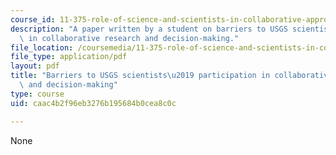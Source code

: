 ```yaml
---
course_id: 11-375-role-of-science-and-scientists-in-collaborative-approaches-to-environmental-policymaking-spring-2006
description: "A paper written by a student on barriers to USGS scientists\u2019 participation\
  \ in collaborative research and decision-making."
file_location: /coursemedia/11-375-role-of-science-and-scientists-in-collaborative-approaches-to-environmental-policymaking-spring-2006/caac4b2f96eb3276b195684b0cea8c0c_campbell.pdf
file_type: application/pdf
layout: pdf
title: "Barriers to USGS scientists\u2019 participation in collaborative research\
  \ and decision-making"
type: course
uid: caac4b2f96eb3276b195684b0cea8c0c

---
```

None